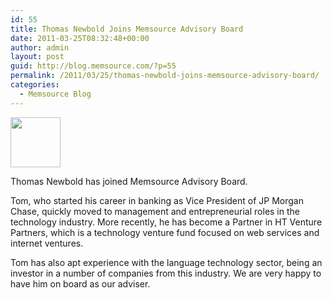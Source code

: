 ```yaml
---
id: 55
title: Thomas Newbold Joins Memsource Advisory Board
date: 2011-03-25T08:32:48+00:00
author: admin
layout: post
guid: http://blog.memsource.com/?p=55
permalink: /2011/03/25/thomas-newbold-joins-memsource-advisory-board/
categories:
  - Memsource Blog
---
```

[<img class=" size-full wp-image-56 alignleft" title="thomas-newbold" src="/wp-content/uploads/2011/03/thomas-newbold.jpg" alt="" width="80" height="80" />](/wp-content/uploads/2011/03/thomas-newbold.jpg)

Thomas Newbold has joined Memsource Advisory Board.

Tom, who started his career in banking as Vice President of JP Morgan Chase, quickly moved to management and entrepreneurial roles in the technology industry. More recently, he has become a Partner in HT Venture Partners, which is a technology venture fund focused on web services and internet ventures.<!--more-->

Tom has also apt experience with the language technology sector, being an investor in a number of companies from this industry. We are very happy to have him on board as our adviser.